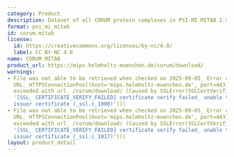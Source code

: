 ```yaml
---
category: Product
description: Dataset of all CORUM protein complexes in PSI-MI MITAB 2.5 format
format: psi_mi_mitab
id: corum.mitab
license:
  id: https://creativecommons.org/licenses/by-nc/4.0/
  label: CC BY-NC 4.0
name: CORUM MITAB
product_url: https://mips.helmholtz-muenchen.de/corum/download/
warnings:
- File was not able to be retrieved when checked on 2025-09-05_ Error connecting to
  URL_ HTTPSConnectionPool(host='mips.helmholtz-muenchen.de', port=443)_ Max retries
  exceeded with url_ /corum/download/ (Caused by SSLError(SSLCertVerificationError(1,
  '[SSL_ CERTIFICATE_VERIFY_FAILED] certificate verify failed_ unable to get local
  issuer certificate (_ssl.c_1000)')))
- File was not able to be retrieved when checked on 2025-09-05_ Error connecting to
  URL_ HTTPSConnectionPool(host='mips.helmholtz-muenchen.de', port=443)_ Max retries
  exceeded with url_ /corum/download/ (Caused by SSLError(SSLCertVerificationError(1,
  '[SSL_ CERTIFICATE_VERIFY_FAILED] certificate verify failed_ unable to get local
  issuer certificate (_ssl.c_1017)')))
layout: product_detail
---
```

